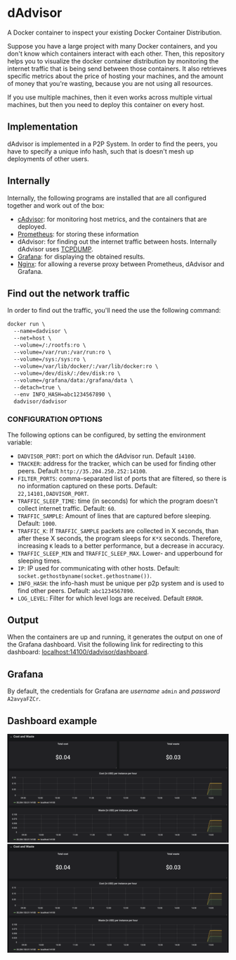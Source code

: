 # dAdvisor
A Docker container to inspect your existing Docker Container Distribution.

Suppose you have a large project with many Docker containers, and you don't know which containers interact with each other. Then, this repository helps you to visualize the docker container distribution by monitoring the internet traffic that is being send between those containers. It also retrieves specific metrics about the price of hosting your machines, and the amount of money that you're wasting, because you are not using all resources.

If you use multiple machines, then it even works across multiple virtual machines, but then you need to deploy this container on every host.

## Implementation
dAdvisor is implemented in a P2P System. In order to find the peers, you have to specify a unique info hash, such that is doesn't mesh up deployments of other users.

## Internally
Internally, the following programs are installed that are all configured together and work out of the box:
- [cAdvisor](https://github.com/google/cadvisor): for monitoring host metrics, and the containers that are deployed.
- [Prometheus](https://github.com/prometheus/prometheus): for storing these information
- dAdvisor: for finding out the internet traffic between hosts. Internally dAdvisor uses [TCPDUMP](https://www.tcpdump.org/manpages/tcpdump.1.html).
- [Grafana](https://github.com/grafana/grafana): for displaying the obtained results.
- [Nginx](https://www.nginx.com/): for allowing a reverse proxy between Prometheus, dAdvisor and Grafana.

## Find out the network traffic
In order to find out the traffic, you'll need the use the following command:

	docker run \
	  --name=dadvisor \
	  --net=host \
	  --volume=/:/rootfs:ro \
      --volume=/var/run:/var/run:ro \
      --volume=/sys:/sys:ro \
      --volume=/var/lib/docker/:/var/lib/docker:ro \
      --volume=/dev/disk/:/dev/disk:ro \
      --volume=/grafana/data:/grafana/data \
      --detach=true \
      --env INFO_HASH=abc1234567890 \
      dadvisor/dadvisor

### CONFIGURATION OPTIONS
The following options can be configured, by setting the environment variable:

- `DADVISOR_PORT`: port on which the dAdvisor run. Default `14100`.
- `TRACKER`: address for the tracker, which can be used for finding other peers. Default `http://35.204.250.252:14100`.
- `FILTER_PORTS`: comma-separated list of ports that are filtered, so there is no information captured on these ports. Default: `22,14101,DADVISOR_PORT`.
- `TRAFFIC_SLEEP_TIME`: time (in seconds) for which the program doesn't collect internet traffic. Default: `60`.
- `TRAFFIC_SAMPLE`: Amount of lines that are captured before sleeping. Default: `1000`.
- `TRAFFIC_K`: If `TRAFFIC_SAMPLE` packets are collected in X seconds, than after these X seconds, the program sleeps for `K*X` seconds. Therefore, increasing `K` leads to a better performance, but a decrease in accuracy.
- `TRAFFIC_SLEEP_MIN` and `TRAFFIC_SLEEP_MAX`. Lower- and upperbound for sleeping times.  
- `IP`: IP used for communicating with other hosts. Default: `socket.gethostbyname(socket.gethostname())`.
- `INFO_HASH`: the info-hash must be unique per p2p system and is used to find other peers. Default: `abc1234567890`.
- `LOG_LEVEL`: Filter for which level logs are received. Default `ERROR`.


## Output
When the containers are up and running, it generates the output on one of the Grafana dashboard.
Visit the following link for redirecting to this dashboard: [localhost:14100/dadvisor/dashboard](localhost:14100/dadvisor/dashboard).

## Grafana
By default, the credentials for Grafana are *username* `admin` and *password* `A2avyaFZCr`.

## Dashboard example
![Figure 1](docs/fig1.png)
![Figure 2](docs/fig1.png)